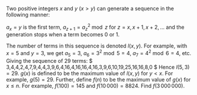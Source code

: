 Two positive integers $x$ and $y$ ($x > y$) can generate a sequence in the following manner:

$a_x = y$ is the first term,
$a_{z+1} = a_z^2 \bmod z$ for $z = x, x+1,x+2,\ldots$ and
the generation stops when a term becomes $0$ or $1$.

The number of terms in this sequence is denoted $l(x,y)$.
For example, with $x = 5$ and $y = 3$, we get $a_5 = 3$, $a_6 = 3^2 \bmod 5 = 4$, $a_7 = 4^2\bmod 6 = 4$, etc. Giving the sequence of 29 terms:
$	3,4,4,2,4,7,9,4,4,3,9,6,4,16,4,16,16,4,16,3,9,6,10,19,25,16,16,8,0		$
Hence $l(5,3) = 29$.
$g(x)$ is defined  to be the maximum value of $l(x,y)$ for $y \lt x$. For example, $g(5) = 29$.
Further, define $f(n)$ to be the maximum value of $g(x)$ for $x \le n$. For example, $f(100) = 145$ and $f(10\,000) = 8824$.
Find $f(3\,000\,000)$.